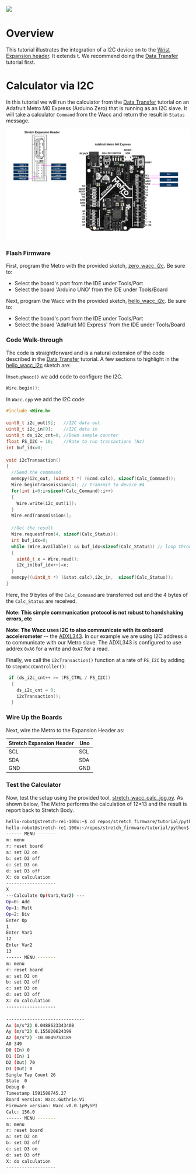 ![](/home/hello-robot/repos/stretch_firmware/images/HelloRobotLogoBar.png)

# Overview

This tutorial illustrates the integration of a I2C device on to the [Wrist Expansion header](https://docs.hello-robot.com/hardware_user_guide/#wrist). It extends t. We recommend doing the [Data Transfer](./data_transfer.md) tutorial first. 

# Calculator via I2C

In this tutorial we will run the calculator from the [Data Transfer](./data_transfer.md) tutorial on an Adafruit Metro M0 Express (Arduino Zero) that is running as an I2C slave. It will take a calculator `Command` from the Wacc and return the result in `Status` message. 

![](../../images/wacc_i2c.png)



### Flash Firmware

First, program the Metro with the provided sketch, [zero_wacc_i2c](../arduino/zero_wacc_i2c). Be sure to:

* Select the board's port from the IDE under Tools/Port
* Select the board 'Arduino UNO' from the IDE under Tools/Board



Next, program the Wacc with the provided sketch, [hello_wacc_i2c](../arduino/hello_wacc_i2c). Be sure to:

* Select the board's port from the IDE under Tools/Port
* Select the board 'Adafruit M0 Express' from the IDE under Tools/Board

### Code Walk-through

The code is straightforward and is a natural extension of the code described in the  [Data Transfer](./data_transfer.md) tutorial. A few sections to highlight in the  [hello_wacc_i2c](../arduino/hello_wacc_i2c) sketch are:



In`setupWacc()` we add code to configure the I2C. 

```c
Wire.begin(); 
```

In `Wacc.cpp` we add the I2C code:

```c
#include <Wire.h>

uint8_t i2c_out[9];   //I2C data out
uint8_t i2c_in[9];    //I2C data in
uint8_t ds_i2c_cnt=0; //Down sample counter
float FS_I2C = 10;    //Rate to run transactions (Hz)
int buf_idx=0;

void i2cTransaction()
{
  //Send the commmand
  memcpy(i2c_out, (uint8_t *) (&cmd.calc), sizeof(Calc_Command));
  Wire.beginTransmission(4); // transmit to device #4
  for(int i=0;i<sizeof(Calc_Command);i++)
  {
    Wire.write(i2c_out[i]);
  }
  Wire.endTransmission();    

  //Get the result
  Wire.requestFrom(4, sizeof(Calc_Status));
  int buf_idx=0;
  while (Wire.available() && buf_idx<sizeof(Calc_Status)) // loop through all but the last
  {
    uint8_t x = Wire.read();      
    i2c_in[buf_idx++]=x;
  }
  memcpy((uint8_t *) (&stat.calc),i2c_in,  sizeof(Calc_Status));
}
```

Here, the 9 bytes of the `Calc_Command` are transferred out and the 4 bytes of the `Calc_Status` are received. 

**Note: This simple communication protocol is not robust to handshaking errors, etc**

**Note: The Wacc uses I2C to also communicate with its onboard accelerometer** --  the [ADXL343](https://www.analog.com/media/en/technical-documentation/data-sheets/ADXL343.pdf).  In our example we are using I2C address `4` to communicate with our Metro slave. The ADXL343 is configured to use addrex `0xA6` for a write and `0xA7` for a read.

Finally, we call the `i2cTransaction()` function at a rate of `FS_I2C` by adding to `stepWaccController()`:

```c
 if (ds_i2c_cnt++ >= (FS_CTRL / FS_I2C))
  {
    ds_i2c_cnt = 0;
    i2cTransaction();
  }
```

### Wire Up the Boards

Next, wire the Metro to the Expansion Header as:

| Stretch Expansion Header | Uno  |
| ------------------------ | ---- |
| SCL                      | SCL  |
| SDA                      | SDA  |
| GND                      | GND  |

### Test the Calculator

Now, test the setup using the provided tool, [stretch_wacc_calc_jog.py](../python/stretch_wacc_calc_jog.py). As shown below, The Metro performs the calculation of 12*13 and the result is report back to Stretch Body.

```bash
hello-robot@stretch-re1-100x:~$ cd repos/stretch_firmware/tutorial/python/
hello-robot@stretch-re1-100x:~/repos/stretch_firmware/tutorial/python$ ./stretch_wacc_calc_jog.py 
------ MENU -------
m: menu
r: reset board
a: set D2 on
b: set D2 off
c: set D3 on
d: set D3 off
X: do calculation
-------------------
X
---Calculate Op(Var1,Var2) ---
Op=0: Add
Op=1: Mult
Op=2: Div
Enter Op
1
Enter Var1
12
Enter Var2
13
------ MENU -------
m: menu
r: reset board
a: set D2 on
b: set D2 off
c: set D3 on
d: set D3 off
X: do calculation
-------------------

------------------------------
Ax (m/s^2) 0.0488623343408
Ay (m/s^2) 0.155020624399
Az (m/s^2) -10.0049753189
A0 349
D0 (In) 0
D1 (In) 1
D2 (Out) 70
D3 (Out) 0
Single Tap Count 26
State  0
Debug 0
Timestamp 1591588745.27
Board version: Wacc.Guthrie.V1
Firmware version: Wacc.v0.0.1pMySPI
Calc: 156.0
------ MENU -------
m: menu
r: reset board
a: set D2 on
b: set D2 off
c: set D3 on
d: set D3 off
X: do calculation
-------------------

```
